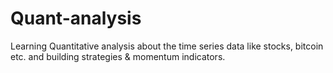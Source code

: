 # Quant-analysis
Learning Quantitative analysis about the time series data like stocks, bitcoin etc. and building strategies &amp; momentum indicators.
